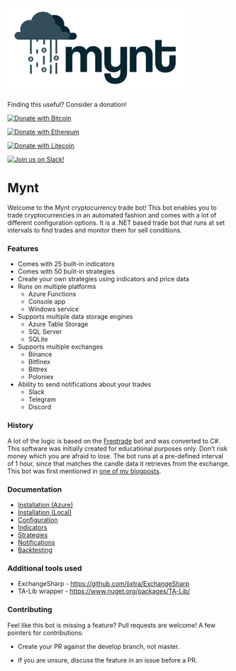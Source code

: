 <img src="https://raw.githubusercontent.com/sthewissen/Mynt/master/img/myntlogo.png" alt="Mynt" width="400" />

Finding this useful? Consider a donation!

[![Donate with Bitcoin](https://en.cryptobadges.io/badge/small/17AM4MFXuyC72HSur44foWBxSDGUPgZJwD)](https://en.cryptobadges.io/donate/17AM4MFXuyC72HSur44foWBxSDGUPgZJwD)

[![Donate with Ethereum](https://en.cryptobadges.io/badge/small/0xa6281eb66b919cfa471dc304d326588844fc1228)](https://en.cryptobadges.io/donate/0xa6281eb66b919cfa471dc304d326588844fc1228)

[![Donate with Litecoin](https://en.cryptobadges.io/badge/small/LZ2sL2ZSWLCoG2X39SzEaqXSYTDL7k9Wpz)](https://en.cryptobadges.io/donate/LZ2sL2ZSWLCoG2X39SzEaqXSYTDL7k9Wpz)

<a target="_blank" href="https://join.slack.com/t/mynt-bot/shared_invite/enQtMzI3ODgzNTE1OTg3LTMyMGQyNTUxNTg2ODEwMjBjMDE0YzI5NDU3ZGI0MzVjMjBhYzBlNWE5MTMwMzIyZTViNmM2YTUxYzZhYjcyMTA"><img src="https://upload.wikimedia.org/wikipedia/commons/b/b9/Slack_Technologies_Logo.svg" alt="Join us on Slack!" width="100" /></a>

# Mynt
Welcome to the Mynt cryptocurrency trade bot! This bot enables you to trade cryptocurrencies in an automated fashion and comes with a lot of different configuration options. It is a .NET based trade bot that runs at set intervals to find trades and monitor them for sell conditions.

### Features

- Comes with 25 built-in indicators
- Comes with 50 built-in strategies
- Create your own strategies using indicators and price data
- Runs on multiple platforms
   - Azure Functions
   - Console app
   - Windows service
- Supports multiple data storage engines
   - Azure Table Storage
   - SQL Server
   - SQLite
- Supports multiple exchanges
   - Binance
   - Bitfinex
   - Bittrex
   - Poloniex
- Ability to send notifications about your trades
   - Slack
   - Telegram
   - Discord
   
### History
   
A lot of the logic is based on the [Freqtrade] bot and was converted to C#. This software was initially created for educational purposes only. Don't risk money which you are afraid to lose. The bot runs at a pre-defined interval of 1 hour, since that matches the candle data it retrieves from the exchange. This bot was first mentioned in [one of my blogposts].

### Documentation

* [Installation (Azure)](https://github.com/sthewissen/Mynt/wiki/Installation-(Azure))
* [Installation (Local)](https://github.com/sthewissen/Mynt/wiki/Installation-(Local))
* [Configuration](https://github.com/sthewissen/Mynt/wiki/Configuration)
* [Indicators](https://github.com/sthewissen/Mynt/wiki/Indicators)
* [Strategies](https://github.com/sthewissen/Mynt/wiki/Strategies)
* [Notifications](https://github.com/sthewissen/Mynt/wiki/Notifications)
* [Backtesting](https://github.com/sthewissen/Mynt/wiki/Backtesting)

### Additional tools used

- ExchangeSharp - https://github.com/jjxtra/ExchangeSharp
- TA-Lib wrapper - https://www.nuget.org/packages/TA-Lib/

### Contributing

Feel like this bot is missing a feature? Pull requests are welcome! A few pointers for contributions:

- Create your PR against the develop branch, not master.
- If you are unsure, discuss the feature in an issue before a PR.

   [Freqtrade]: <https://github.com/gcarq/freqtrade>
   [one of my blogposts]: <https://www.thewissen.io/building-cryptocurrency-trading-bot-using-azure-part-1>
